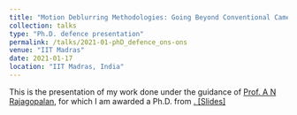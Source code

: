 ```yaml
---
title: "Motion Deblurring Methodologies: Going Beyond Conventional Cameras" 
collection: talks
type: "Ph.D. defence presentation"
permalink: /talks/2021-01-phD_defence_ons-ons
venue: "IIT Madras"
date: 2021-01-17
location: "IIT Madras, India"
---
```

<p style="text-align:left;">
   This is the presentation of my work done under the guidance of <a href = "https://www.ee.iitm.ac.in/~raju/">Prof. A N Rajagopalan</a>, for which I am awarded a Ph.D. from <a href = "https://www.iitm.ac.in/"><IIT Madras</a>.   
    <span style="float:right;">
          <a href="https://maheshmohanmr.github.io/files/Phd_defence_np4india_ons.pdf">&#91;Slides&#93;</a>  
    </span>
</p>

